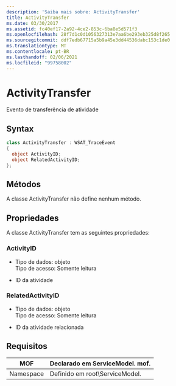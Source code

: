 ```yaml
---
description: 'Saiba mais sobre: ActivityTransfer'
title: ActivityTransfer
ms.date: 03/30/2017
ms.assetid: fc40ef17-2a92-4ce2-853c-6ba8e5d571f3
ms.openlocfilehash: 28f7d1c0d1056327313e7aa6be293eb325d8f265
ms.sourcegitcommit: ddf7edb67715a5b9a45e3dd44536dabc153c1de0
ms.translationtype: MT
ms.contentlocale: pt-BR
ms.lasthandoff: 02/06/2021
ms.locfileid: "99758002"
---
```

# <a name="activitytransfer"></a>ActivityTransfer

Evento de transferência de atividade  
  
## <a name="syntax"></a>Syntax  
  
```csharp
class ActivityTransfer : WSAT_TraceEvent  
{  
  object ActivityID;  
  object RelatedActivityID;  
};  
```  
  
## <a name="methods"></a>Métodos  

 A classe ActivityTransfer não define nenhum método.  
  
## <a name="properties"></a>Propriedades  

 A classe ActivityTransfer tem as seguintes propriedades:  
  
### <a name="activityid"></a>ActivityID  
  
- Tipo de dados: objeto  
    Tipo de acesso: Somente leitura  
  
- ID da atividade  
  
### <a name="relatedactivityid"></a>RelatedActivityID  
  
- Tipo de dados: objeto  
    Tipo de acesso: Somente leitura  
  
- ID da atividade relacionada  
  
## <a name="requirements"></a>Requisitos  
  
|MOF|Declarado em ServiceModel. mof.|  
|---------|-----------------------------------|  
|Namespace|Definido em root\ServiceModel.|
